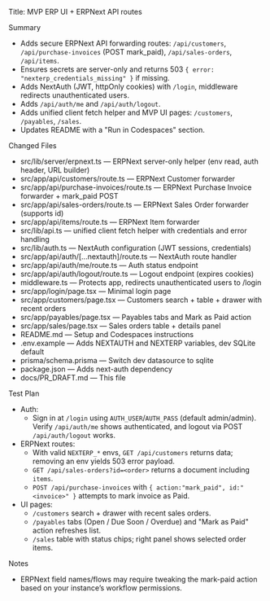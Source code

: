 Title: MVP ERP UI + ERPNext API routes

Summary

- Adds secure ERPNext API forwarding routes: `/api/customers`, `/api/purchase-invoices` (POST mark_paid), `/api/sales-orders`, `/api/items`.
- Ensures secrets are server-only and returns 503 `{ error: "nexterp_credentials_missing" }` if missing.
- Adds NextAuth (JWT, httpOnly cookies) with `/login`, middleware redirects unauthenticated users.
- Adds `/api/auth/me` and `/api/auth/logout`.
- Adds unified client fetch helper and MVP UI pages: `/customers`, `/payables`, `/sales`.
- Updates README with a "Run in Codespaces" section.

Changed Files

- src/lib/server/erpnext.ts — ERPNext server-only helper (env read, auth header, URL builder)
- src/app/api/customers/route.ts — ERPNext Customer forwarder
- src/app/api/purchase-invoices/route.ts — ERPNext Purchase Invoice forwarder + mark_paid POST
- src/app/api/sales-orders/route.ts — ERPNext Sales Order forwarder (supports id)
- src/app/api/items/route.ts — ERPNext Item forwarder
- src/lib/api.ts — unified client fetch helper with credentials and error handling
- src/lib/auth.ts — NextAuth configuration (JWT sessions, credentials)
- src/app/api/auth/[...nextauth]/route.ts — NextAuth route handler
- src/app/api/auth/me/route.ts — Auth status endpoint
- src/app/api/auth/logout/route.ts — Logout endpoint (expires cookies)
- middleware.ts — Protects app, redirects unauthenticated users to /login
- src/app/login/page.tsx — Minimal login page
- src/app/customers/page.tsx — Customers search + table + drawer with recent orders
- src/app/payables/page.tsx — Payables tabs and Mark as Paid action
- src/app/sales/page.tsx — Sales orders table + details panel
- README.md — Setup and Codespaces instructions
- .env.example — Adds NEXTAUTH and NEXTERP variables, dev SQLite default
- prisma/schema.prisma — Switch dev datasource to sqlite
- package.json — Adds next-auth dependency
- docs/PR_DRAFT.md — This file

Test Plan

- Auth:
  - Sign in at `/login` using `AUTH_USER`/`AUTH_PASS` (default admin/admin). Verify `/api/auth/me` shows authenticated, and logout via POST `/api/auth/logout` works.
- ERPNext routes:
  - With valid `NEXTERP_*` envs, `GET /api/customers` returns data; removing an env yields 503 error payload.
  - `GET /api/sales-orders?id=<order>` returns a document including `items`.
  - `POST /api/purchase-invoices` with `{ action:"mark_paid", id:"<invoice>" }` attempts to mark invoice as Paid.
- UI pages:
  - `/customers` search + drawer with recent sales orders.
  - `/payables` tabs (Open / Due Soon / Overdue) and "Mark as Paid" action refreshes list.
  - `/sales` table with status chips; right panel shows selected order items.

Notes

- ERPNext field names/flows may require tweaking the mark-paid action based on your instance’s workflow permissions.
